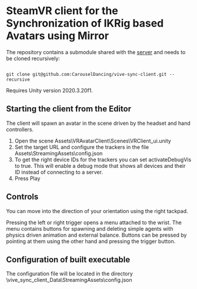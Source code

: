 # SteamVR client for the Synchronization of IKRig based Avatars using Mirror

The repository contains a submodule shared with the [server](https://github.com/CarouselDancing/vive-sync-server) and needs to be cloned recursively:

```

git clone git@github.com:CarouselDancing/vive-sync-client.git --recursive

```

Requires Unity version 2020.3.20f1.


## Starting the client from the Editor

The client will spawn an avatar in the scene driven by the headset and hand controllers.

1. Open the scene Assets\VRAvatarClient\Scenes\VRClient_ui.unity
2. Set the target URL and configure the trackers in the file Assets\StreamingAssets\config.json
3. To get the right device IDs for the trackers you can set activateDebugVis to true. This will enable a debug mode that shows all devices and their ID instead of connecting to a server.
4. Press Play

## Controls

You can move into the direction of your orientation using the right tackpad.

Pressing the left or right trigger opens a menu attached to the wrist. The menu contains buttons for spawning and deleting simple agents with physics driven animation and external balance. Buttons can be pressed by pointing at them using the other hand and pressing the trigger button. 



## Configuration of built executable

The configuration file will be located in the directory <build-dir>\vive_sync_client_Data\StreamingAssets\config.json


